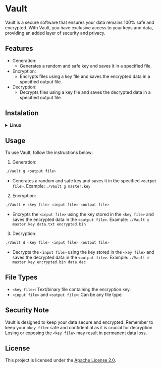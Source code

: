 # Vault

Vault is a secure software that ensures your data remains 100% safe and encrypted. With Vault, you have exclusive access to your keys and data, providing an added layer of security and privacy.

## Features

* Generation:
  * Generates a random and safe key and saves it in a specified file.
* Encryption:
  * Encrypts files using a key file and saves the encrypted data in a specified output file.
* Decryption:
  * Decrypts files using a key file and saves the decrypted data in a specified output file.

## Instalation

<details><summary><b>Linux</b></summary>
  <summary open><i>Installation with installer</i></summary><br>
  1. Install curl (usually comes pre-installed) ```bash sudo apt-get install curl```<br>
  2. Run installer ```bash curl https://github.com/Ctrl-AltElite/Vault/blob/master/installers/linux.sh | sh ```
</details>

## Usage

To use Vault, follow the instructions below:

1. Generation:

```bash
./Vault g <output file>
```

* Generates a random and safe key and saves it in the specified `<output file>`. Example: `./Vault g master.key`

2. Encryption:

```bash
./Vault e <key file> <input file> <output file>
```

* Encrypts the `<input file>` using the key stored in the `<key file>` and saves the encrypted data in the `<output file>`. Example: `./Vault e master.key data.txt encrypted.bin`

3. Decryption:

```bash
./Vault d <key file> <input file> <output file>
```

* Decrypts the `<input file>` using the key stored in the `<key file>` and saves the decrypted data in the `<output file>`. Example: `./Vault d master.key encrypted.bin data.dec`

## File Types

* `<key file>`: Text/binary file containing the encryption key.
* `<input file>` and `<output file>`: Can be any file type.

## Security Note

Vault is designed to keep your data secure and encrypted. Remember to keep your `<key file>` safe and confidential as it is crucial for decryption. Losing or exposing the `<key file>` may result in permanent data loss.

## License

This project is licensed under the [Apache License 2.0](https://www.apache.org/licenses/LICENSE-2.0).
